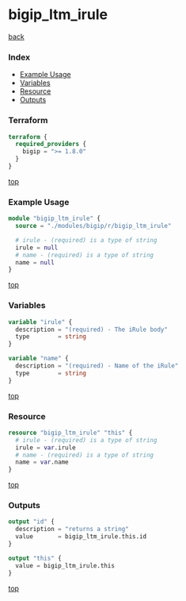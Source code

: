 # bigip_ltm_irule

[back](../bigip.md)

### Index

- [Example Usage](#example-usage)
- [Variables](#variables)
- [Resource](#resource)
- [Outputs](#outputs)

### Terraform

```terraform
terraform {
  required_providers {
    bigip = ">= 1.8.0"
  }
}
```

[top](#index)

### Example Usage

```terraform
module "bigip_ltm_irule" {
  source = "./modules/bigip/r/bigip_ltm_irule"

  # irule - (required) is a type of string
  irule = null
  # name - (required) is a type of string
  name = null
}
```

[top](#index)

### Variables

```terraform
variable "irule" {
  description = "(required) - The iRule body"
  type        = string
}

variable "name" {
  description = "(required) - Name of the iRule"
  type        = string
}
```

[top](#index)

### Resource

```terraform
resource "bigip_ltm_irule" "this" {
  # irule - (required) is a type of string
  irule = var.irule
  # name - (required) is a type of string
  name = var.name
}
```

[top](#index)

### Outputs

```terraform
output "id" {
  description = "returns a string"
  value       = bigip_ltm_irule.this.id
}

output "this" {
  value = bigip_ltm_irule.this
}
```

[top](#index)